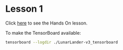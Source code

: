 # Lesson 1

Click [here](https://huggingface.co/learn/deep-rl-course/unit1/hands-on) to see the Hands On lesson.

To make the TensorBoard available: 

``` bash
tensorboard --logdir ./LunarLander-v3_tensorboard
```